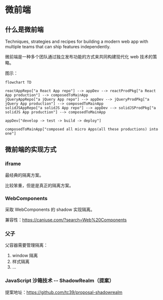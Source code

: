 # 微前端

## 什么是微前端

Techniques, strategies and recipes for building a modern web app with multiple teams that can ship features independently.

微前端是一种多个团队通过独立发布功能的方式来共同构建现代化 web 技术的策略。

图示：

```mermaid
flowchart TD

reactAppRepo["a React App repo"] --> appDev --> reactProdPkg["a React App production"] --> composedToMainApp
jQueryAppRepo["a jQuery App repo"] --> appDev --> jQueryProdPkg["a jQuery App production"] --> composedToMainApp
solidJSAppRepo["a solidJS App repo"] --> appDev --> solidJSProdPkg["a solidJS App production"] --> composedToMainApp

appDev["develop -> test -> build -> deploy"]

composedToMainApp["composed all micro Apps(all these productions) into one"]

```

## 微前端的实现方式

### iframe

最经典的隔离方案。

比较笨重，但是是真正的隔离方案。

### WebComponents

采取 WebComponents 的 shadow 实现隔离。

兼容性：https://caniuse.com/?search=Web%20Components

### 父子

父容器需要管理隔离：

1. window 隔离
2. 样式隔离
3. ...

### JavaScript 沙箱技术 -- ShadowRealm（提案）

提案地址：https://github.com/tc39/proposal-shadowrealm
